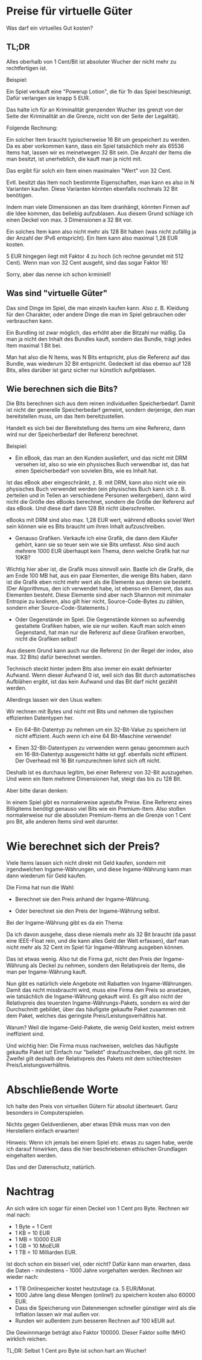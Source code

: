# Preise für virtuelle Güter

Was darf ein virtuelles Gut kosten?

## TL;DR

Alles oberhalb von 1 Cent/Bit ist absoluter Wucher der nicht mehr zu rechtfertigen ist.

Beispiel:

Ein Spiel verkauft eine "Powerup Lotion", die für 1h das Spiel beschleunigt.  Dafür verlangen sie knapp 5 EUR.

Das halte ich für an Kriminalität grenzenden Wucher (es grenzt von der Seite der Kriminalität an die Grenze, nicht von der Seite der Legalität).

Folgende Rechnung:

Ein solcher Item braucht typischerweise 16 Bit um gespeichert zu werden.
Da es aber vorkommen kann, dass ein Spiel tatsächlich mehr als 65536 Items hat, lassen wir es meinetwegen 32 Bit sein.
Die Anzahl der Items die man besitzt, ist unerheblich, die kauft man ja nicht mit.

Das ergibt für solch ein Item einen maximalen "Wert" von 32 Cent.

Evtl. besitzt das Item noch bestimmte Eigenschaften, man kann es also in N Varianten kaufen.
Diese Varianten könnten ebenfalls nochmals 32 Bit benötigen.

Indem man viele Dimensionen an das Item dranhängt, könnten Firmen auf die Idee kommen, das beliebig aufzublasen.
Aus diesem Grund schlage ich einen Deckel von max. 3 Dimensionen a 32 Bit vor.

Ein solches Item kann also nicht mehr als 128 Bit haben (was nicht zufällig ja der Anzahl der IPv6 entspricht).
Ein Item kann also maximal 1,28 EUR kosten.

5 EUR hingegen liegt mit Faktor 4 zu hoch (ich rechne gerundet mit 512 Cent).  Wenn man von 32 Cent ausgeht, sind das sogar Faktor 16!

Sorry, aber das nenne ich schon krminiell!


## Was sind "virtuelle Güter"

Das sind Dinge im Spiel, die man einzeln kaufen kann.  Also z. B. Kleidung für den Charakter, oder andere Dinge die man im Spiel gebrauchen oder verbrauchen kann.

Ein Bundling ist zwar möglich, das erhöht aber die Bitzahl nur mäßig.
Da man ja nicht den Inhalt des Bundles kauft, sondern das Bundle, trägt jedes Item maximal 1 Bit bei.

Man hat also die N Items, was N Bits entspricht, plus die Referenz auf das Bundle, was wiederum 32 Bit entspricht.
Gedeckelt ist das ebenso auf 128 Bits, alles darüber ist ganz sicher nur künstlich aufgeblasen.


## Wie berechnen sich die Bits?

Die Bits berechnen sich aus dem reinen individuellen Speicherbedarf.  Damit ist nicht der generelle Speicherbedarf gemeint,
sondern derjenige, den man bereitstellen muss, um das Item bereitzustellen.

Handelt es sich bei der Bereitstellung des Items um eine Referenz, dann wird nur der Speicherbedarf der Referenz berechnet.

Beispiel:

- Ein eBook, das man an den Kunden ausliefert, und das nicht mit DRM versehen ist, also so wie ein physisches Buch verwendbar ist,
das hat einen Speicherbedarf von sovielen Bits, wie es Inhalt hat.

Ist das eBook aber eingeschränkt, z. B. mit DRM, kann also nicht wie ein physisches Buch verwendet werden (ein physisches Buch
kann ich z. B. zerteilen und in Teilen an verschiedene Personen weitergeben), dann wird nicht die Größe des eBooks berechnet,
sondern die Größe der Referenz auf das eBook.  Und diese darf dann 128 Bit nicht überschreiten.

eBooks mit DRM sind also max. 1,28 EUR wert, während eBooks soviel Wert sein können wie es Bits braucht um ihren Inhalt aufzuschreiben.

- Genauso Grafiken.  Verkaufe ich eine Grafik, die dann dem Käufer gehört, kann sie so teuer sein wie sie Bits umfasst.
Also sind auch mehrere 1000 EUR überhaupt kein Thema, denn welche Grafik hat nur 10KB?

Wichtig hier aber ist, die Grafik muss sinnvoll sein.  Bastle ich die Grafik, die am Ende 100 MB hat, aus ein paar Elementen,
die wenige Bits haben, dann ist die Grafik eben nicht mehr wert als die Elemente aus denen sie besteht.  (Der Algorithmus, den
ich verwendet habe, ist ebenso ein Element, das aus Elementen besteht.  Diese Elemente sind aber nach Shannon mit minimaler
Entropie zu kodieren, also gilt hier nicht, Source-Code-Bytes zu zählen, sondern eher Source-Code-Statements.)

- Oder Gegenstände im Spiel.  Die Gegenstände können so aufwendig gestaltete Grafiken haben, wie sie nur wollen.
Kauft man solch einen Gegenstand, hat man nur die Referenz auf diese Grafiken erworben, nicht die Grafiken selbst!

Aus diesem Grund kann auch nur die Referenz (in der Regel der index, also max. 32 Bits) dafür berechnet werden.

Technisch steckt hinter jedem Bits also immer ein exakt definierter Aufwand.
Wenn dieser Aufwand 0 ist, weil sich das Bit durch automatisches Aufblähen ergibt, ist das kein Aufwand und das Bit darf
nicht gezählt werden.

Allerdings lassen wir den Usus walten:

Wir rechnen mit Bytes und nicht mit Bits und nehmen die typischen effizienten Datentypen her.

- Ein 64-Bit-Datentyp zu nehmen um ein 32-Bit-Value zu speichern ist nicht effizient.
  Auch wenn ich eine 64 Bit-Maschine verwende!

- Einen 32-Bit-Datentypen zu verwenden wenn genau genommen auch ein 16-Bit-Datentyp ausgereicht hätte
  ist ggf. ebenfalls nicht effizient.  Der Overhead mit 16 Bit rumzurechnen lohnt sich oft nicht.
  
Deshalb ist es durchaus legitim, bei einer Referenz von 32-Bit auszugehen.  Und wenn ein Item mehrere Dimensionen hat,
steigt das bis zu 128 Bit.

Aber bitte daran denken:

In einem Spiel gibt es normalerweise agestufte Preise.  Eine Referenz eines Billigitems benötigt genauso viel Bits
wie ein Premium-Item.  Also stoßen normalerweise nur die absoluten Premium-Items an die Grenze von 1 Cent pro Bit,
alle anderen Items sind weit darunter.


# Wie berechnet sich der Preis?

Viele Items lassen sich nicht direkt mit Geld kaufen, sondern mit irgendwelchen Ingame-Währungen,
und diese Ingame-Währung kann man dann wiederum für Geld kaufen.

Die Firma hat nun die Wahl:

- Berechnet sie den Preis anhand der Ingame-Währung.

- Oder berechnet sie den Preis der Ingame-Währung selbst.

Bei der Ingame-Währung gibt es da ein Thema:

Da ich davon ausgehe, dass diese niemals mehr als 32 Bit braucht (da passt eine IEEE-Float rein,
und die kann alles Geld der Welt erfassen), darf man nicht mehr als 32 Cent im Spiel für Ingame-Währung ausgeben können.

Das ist etwas wenig.  Also tut die Firma gut, nicht den Preis der Ingame-Währung als Deckel zu nehmen,
sondern den Relativpreis der Items, die man per Ingame-Währung kauft.

Nun gibt es natürlich viele Angebote mit Rabatten von Ingame-Währungen.  Damit das nicht missbraucht wird,
muss eine Firma den Preis so ansetzen, wie tatsächlich die Ingame-Währung gekauft wird.
Es gilt also nicht der Relativpreis des teuersten Ingame-Währungs-Pakets,
sondern es wird der Durchschnitt gebildet,
über das häufigste gekaufte Paket zusammen mit dem Paket, welches das geringste Preis/Leistungsverhältnis hat.

Warum?  Weil die Ingame-Geld-Pakete, die wenig Geld kosten, meist extrem ineffizient sind.

Und wichtig hier:  Die Firma muss nachweisen, welches das häufigste gekaufte Paket ist!
Einfach nur "beliebt" draufzuschreiben, das gilt nicht.
Im Zweifel gilt deshalb der Relativpreis des Pakets mit dem schlechtesten Preis/Leistungsverhältnis.

# Abschließende Worte

Ich halte den Preis von virtuellen Gütern für absolut überteuert.  Ganz besonders in Computerspielen.

Nichts gegen Geldverdienen, aber etwas Ethik muss man von den Herstellern einfach erwarten!

Hinweis:  Wenn ich jemals bei einem Spiel etc. etwas zu sagen habe, werde ich darauf hinwirken, dass die hier beschriebenen ethischen Grundlagen eingehalten werden.

Das und der Datenschutz, natürlich.

# Nachtrag

An sich wäre ich sogar für einen Deckel von 1 Cent pro Byte.  Rechnen wir mal nach:

- 1 Byte = 1 Cent
- 1 KB = 10 EUR
- 1 MB = 10000 EUR
- 1 GB = 10 MioEUR
- 1 TB = 10 Milliarden EUR.

Ist doch schon ein bisserl viel, oder nicht?  Dafür kann man erwarten, dass die Daten - mindestens - 1000 Jahre vorgehalten werden.  Rechnen wir wieder nach:

- 1 TB Onlinespeicher kostet heutzutage ca. 5 EUR/Monat.
- 1000 Jahre lang diese Mengen (online!) zu speichern kosten also 60000 EUR.
- Dass die Speicherung von Datenmengen schneller günstiger wird als die Inflation lassen wir mal außen vor.
- Runden wir außerdem zum besseren Rechnen auf 100 kEUR auf.

Die Gewinnmarge beträgt also Faktor 100000.  Dieser Faktor sollte IMHO wirklich reichen.

TL;DR: Selbst 1 Cent pro Byte ist schon hart am Wucher!
